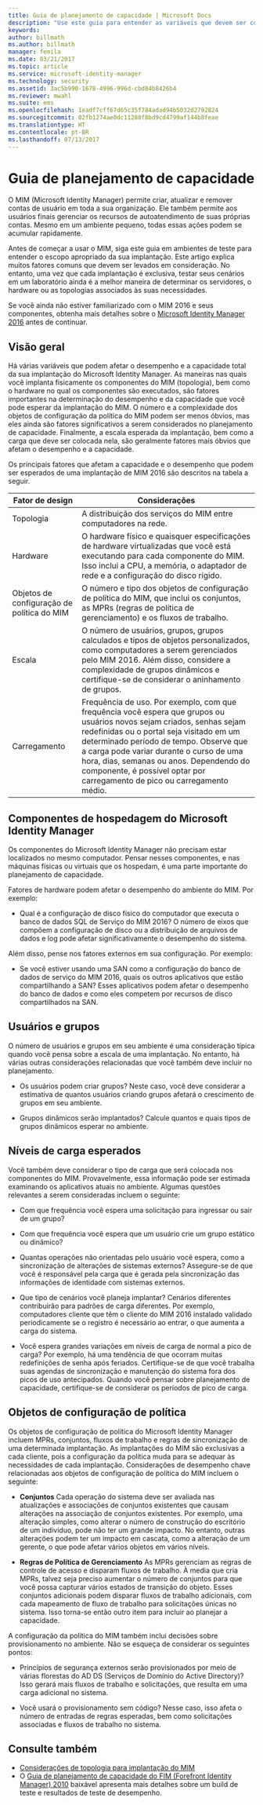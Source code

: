 ```yaml
---
title: Guia de planejamento de capacidade | Microsoft Docs
description: "Use este guia para entender as variáveis que devem ser consideradas antes de implantar o MIM 2016, incluindo níveis de carga e decisões de política."
keywords: 
author: billmath
ms.author: billmath
manager: femila
ms.date: 03/21/2017
ms.topic: article
ms.service: microsoft-identity-manager
ms.technology: security
ms.assetid: 3ac5b990-1678-4996-996d-cbd84b8426b4
ms.reviewer: mwahl
ms.suite: ems
ms.openlocfilehash: 1eadf7cff67d65c35f784adad94b5032d2792824
ms.sourcegitcommit: 02fb1274ae0dc11288f8bd9cd4799af144b8feae
ms.translationtype: HT
ms.contentlocale: pt-BR
ms.lasthandoff: 07/13/2017
---
```

# Guia de planejamento de capacidade
<a id="capacity-planning-guide" class="xliff"></a>

O MIM (Microsoft Identity Manager) permite criar, atualizar e remover contas de usuário em toda a sua organização. Ele também permite aos usuários finais gerenciar os recursos de autoatendimento de suas próprias contas. Mesmo em um ambiente pequeno, todas essas ações podem se acumular rapidamente.

Antes de começar a usar o MIM, siga este guia em ambientes de teste para entender o escopo apropriado da sua implantação. Este artigo explica muitos fatores comuns que devem ser levados em consideração. No entanto, uma vez que cada implantação é exclusiva, testar seus cenários em um laboratório ainda é a melhor maneira de determinar os servidores, o hardware ou as topologias associados às suas necessidades.

Se você ainda não estiver familiarizado com o MIM 2016 e seus componentes, obtenha mais detalhes sobre o [Microsoft Identity Manager 2016](microsoft-identity-manager-2016.md) antes de continuar.

## Visão geral
<a id="overview" class="xliff"></a>
Há várias variáveis que podem afetar o desempenho e a capacidade total da sua implantação do Microsoft Identity Manager. As maneiras nas quais você implanta fisicamente os componentes do MIM (topologia), bem como o hardware no qual os componentes são executados, são fatores importantes na determinação do desempenho e da capacidade que você pode esperar da implantação do MIM. O número e a complexidade dos objetos de configuração da política do MIM podem ser menos óbvios, mas eles ainda são fatores significativos a serem considerados no planejamento de capacidade. Finalmente, a escala esperada da implantação, bem como a carga que deve ser colocada nela, são geralmente fatores mais óbvios que afetam o desempenho e a capacidade.

Os principais fatores que afetam a capacidade e o desempenho que podem ser esperados de uma implantação de MIM 2016 são descritos na tabela a seguir.

| Fator de design | Considerações |
| ------------- | -------------- |
| Topologia | A distribuição dos serviços do MIM entre computadores na rede. |
| Hardware | O hardware físico e quaisquer especificações de hardware virtualizadas que você está executando para cada componente do MIM. Isso inclui a CPU, a memória, o adaptador de rede e a configuração do disco rígido. |
| Objetos de configuração de política do MIM | O número e tipo dos objetos de configuração de política do MIM, que inclui os conjuntos, as MPRs (regras de política de gerenciamento) e os fluxos de trabalho. |
| Escala | O número de usuários, grupos, grupos calculados e tipos de objetos personalizados, como computadores a serem gerenciados pelo MIM 2016. Além disso, considere a complexidade de grupos dinâmicos e certifique-se de considerar o aninhamento de grupos. |
| Carregamento | Frequência de uso. Por exemplo, com que frequência você espera que grupos ou usuários novos sejam criados, senhas sejam redefinidas ou o portal seja visitado em um determinado período de tempo. Observe que a carga pode variar durante o curso de uma hora, dias, semanas ou anos. Dependendo do componente, é possível optar por carregamento de pico ou carregamento médio. |


## Componentes de hospedagem do Microsoft Identity Manager
<a id="hosting-microsoft-identity-manager-components" class="xliff"></a>

Os componentes do Microsoft Identity Manager não precisam estar localizados no mesmo computador. Pensar nesses componentes, e nas máquinas físicas ou virtuais que os hospedam, é uma parte importante do planejamento de capacidade.

Fatores de hardware podem afetar o desempenho do ambiente do MIM. Por exemplo:
- Qual é a configuração de disco físico do computador que executa o banco de dados SQL de Serviço do MIM 2016? O número de eixos que compõem a configuração de disco ou a distribuição de arquivos de dados e log pode afetar significativamente o desempenho do sistema.

Além disso, pense nos fatores externos em sua configuração. Por exemplo:
- Se você estiver usando uma SAN como a configuração do banco de dados de serviço do MIM 2016, quais os outros aplicativos que estão compartilhando a SAN? Esses aplicativos podem afetar o desempenho do banco de dados e como eles competem por recursos de disco compartilhados na SAN.


## Usuários e grupos
<a id="users-and-groups" class="xliff"></a>
O número de usuários e grupos em seu ambiente é uma consideração típica quando você pensa sobre a escala de uma implantação. No entanto, há várias outras considerações relacionadas que você também deve incluir no planejamento.

- Os usuários podem criar grupos? Neste caso, você deve considerar a estimativa de quantos usuários criando grupos afetará o crescimento de grupos em seu ambiente.

- Grupos dinâmicos serão implantados? Calcule quantos e quais tipos de grupos dinâmicos esperar no ambiente.


## Níveis de carga esperados
<a id="expected-load-levels" class="xliff"></a>
Você também deve considerar o tipo de carga que será colocada nos componentes do MIM. Provavelmente, essa informação pode ser estimada examinando os aplicativos atuais no ambiente. Algumas questões relevantes a serem consideradas incluem o seguinte:

- Com que frequência você espera uma solicitação para ingressar ou sair de um grupo?

- Com que frequência você espera que um usuário crie um grupo estático ou dinâmico?

- Quantas operações não orientadas pelo usuário você espera, como a sincronização de alterações de sistemas externos? Assegure-se de que você é responsável pela carga que é gerada pela sincronização das informações de identidade com sistemas externos.

- Que tipo de cenários você planeja implantar? Cenários diferentes contribuirão para padrões de carga diferentes. Por exemplo, computadores cliente que têm o cliente do MIM 2016 instalado validado periodicamente se o registro é necessário ao entrar, o que aumenta a carga do sistema.

- Você espera grandes variações em níveis de carga de normal a pico de carga? Por exemplo, há uma tendência de que ocorram muitas redefinições de senha após feriados. Certifique-se de que você trabalha suas agendas de sincronização e manutenção do sistema fora dos picos de uso antecipados. Quando você pensar sobre planejamento de capacidade, certifique-se de considerar os períodos de pico de carga.


## Objetos de configuração de política
<a id="policy-configuration-objects" class="xliff"></a>

Os objetos de configuração de política do Microsoft Identity Manager incluem MPRs, conjuntos, fluxos de trabalho e regras de sincronização de uma determinada implantação. As implantações do MIM são exclusivas a cada cliente, pois a configuração da política muda para se adequar às necessidades de cada implantação. Considerações de desempenho chave relacionadas aos objetos de configuração de política do MIM incluem o seguinte:

- **Conjuntos** Cada operação do sistema deve ser avaliada nas atualizações e associações de conjuntos existentes que causam alterações na associação de conjuntos existentes. Por exemplo, uma alteração simples, como alterar o número de construção do escritório de um indivíduo, pode não ter um grande impacto. No entanto, outras alterações podem ter um impacto em cascata, como a alteração de um gerente, o que pode afetar vários objetos em vários níveis.

- **Regras de Política de Gerenciamento** As MPRs gerenciam as regras de controle de acesso e disparam fluxos de trabalho. À media que cria MPRs, talvez seja preciso aumentar o número de conjuntos para que você possa capturar vários estados de transição do objeto. Esses conjuntos adicionais podem disparar fluxos de trabalho adicionais, com cada mapeamento de fluxo de trabalho para solicitações únicas no sistema. Isso torna-se então outro item para incluir ao planejar a capacidade.

A configuração da política do MIM também inclui decisões sobre provisionamento no ambiente. Não se esqueça de considerar os seguintes pontos:

- Princípios de segurança externos serão provisionados por meio de várias florestas do AD DS (Serviços de Domínio do Active Directory)? Isso gerará mais fluxos de trabalho e solicitações, que resulta em uma carga adicional no sistema.

- Você usará o provisionamento sem código? Nesse caso, isso afeta o número de entradas de regras esperadas, bem como solicitações associadas e fluxos de trabalho no sistema.


## Consulte também
<a id="see-also" class="xliff"></a>
- [Considerações de topologia para implantação do MIM](topology-considerations.md)
- O [Guia de planejamento de capacidade do FIM (Forefront Identity Manager) 2010](http://go.microsoft.com/fwlink/?LinkId=200180) baixável apresenta mais detalhes sobre um build de teste e resultados de teste de desempenho.
